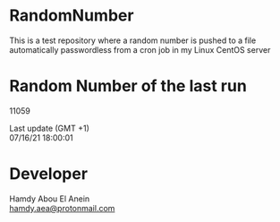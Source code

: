 # RandomNumber    
This is a test repository where a random number is pushed to a file automatically passwordless from a cron job in my Linux CentOS server    
# Random Number of the last run   
11059
      
Last update (GMT +1)    
07/16/21 18:00:01
# Developer    
Hamdy Abou El Anein   
hamdy.aea@protonmail.com
